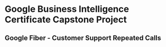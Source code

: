 # Google Business Intelligence Certificate Capstone Project
## Google Fiber - Customer Support Repeated Calls
